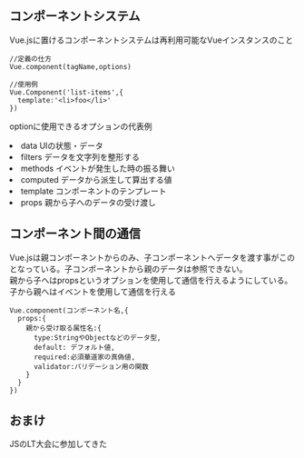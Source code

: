 ## コンポーネントシステム
Vue.jsに置けるコンポーネントシステムは再利用可能なVueインスタンスのこと<br>
```JS
//定義の仕方
Vue.component(tagName,options)

//使用例
Vue.Component('list-items',{
  template:'<li>foo</li>'
})
```
optionに使用できるオプションの代表例<br>
<li>data UIの状態・データ
<li>filters  データを文字列を整形する
<li>methods  イベントが発生した時の振る舞い
<li>computed  データから派生して算出する値
<li>template コンポーネントのテンプレート
<li>props 親から子へのデータの受け渡し

## コンポーネント間の通信
Vue.jsは親コンポーネントからのみ、子コンポーネントへデータを渡す事がこのとなっている。子コンポーネントから親のデータは参照できない。<br>
親から子へはpropsというオプションを使用して通信を行えるようにしている。子から親へはイベントを使用して通信を行える<br>

```JS
Vue.component(コンポーネント名,{
  props:{
    親から受け取る属性名:{
      type:StringやObjectなどのデータ型,
      default: デフォルト値,
      required:必須華道家の真偽値,
      validator:バリデーション用の関数
    }
  }
})
```

## おまけ
JSのLT大会に参加してきた

